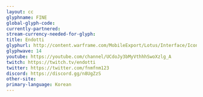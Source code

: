 ```yaml
---
layout: cc
glyphname: FINE
global-glyph-code: 
currently-partnered: 
stream-currency-needed-for-glyph: 
title: Endotti 
glyphurl: http://content.warframe.com/MobileExport/Lotus/Interface/Icons/Player/ContentCreators/Endotti.png
glyphwave: 14
youtube: https://youtube.com/channel/UCdoJy3bMyVthhhSwoXzlg_A
twitch: https://twitch.tv/endotti
twitter: https://twitter.com/fnmfnm123
discord: https://discord.gg/n8UgZzS
other-site: 
primary-language: Korean
---
```


